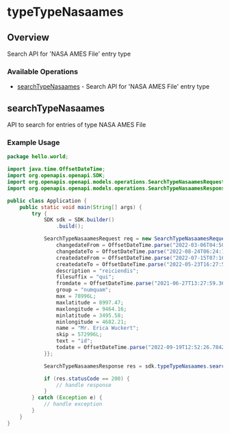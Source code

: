 # typeTypeNasaames

## Overview

Search API for 'NASA AMES File' entry type

### Available Operations

* [searchTypeNasaames](#searchtypenasaames) - Search API for 'NASA AMES File' entry type

## searchTypeNasaames

API to search for entries of type NASA AMES File

### Example Usage

```java
package hello.world;

import java.time.OffsetDateTime;
import org.openapis.openapi.SDK;
import org.openapis.openapi.models.operations.SearchTypeNasaamesRequest;
import org.openapis.openapi.models.operations.SearchTypeNasaamesResponse;

public class Application {
    public static void main(String[] args) {
        try {
            SDK sdk = SDK.builder()
                .build();

            SearchTypeNasaamesRequest req = new SearchTypeNasaamesRequest() {{
                changedateFrom = OffsetDateTime.parse("2022-03-06T04:50:31.611Z");
                changedateTo = OffsetDateTime.parse("2022-08-24T06:24:18.561Z");
                createdateFrom = OffsetDateTime.parse("2022-07-15T07:16:53.819Z");
                createdateTo = OffsetDateTime.parse("2022-05-23T16:27:54.446Z");
                description = "reiciendis";
                filesuffix = "qui";
                fromdate = OffsetDateTime.parse("2021-06-27T13:27:59.360Z");
                group = "numquam";
                max = 78996L;
                maxlatitude = 8997.47;
                maxlongitude = 9464.16;
                minlatitude = 3495.58;
                minlongitude = 4682.21;
                name = "Mr. Erica Wuckert";
                skip = 572996L;
                text = "id";
                todate = OffsetDateTime.parse("2022-09-19T12:52:26.784Z");
            }};            

            SearchTypeNasaamesResponse res = sdk.typeTypeNasaames.searchTypeNasaames(req);

            if (res.statusCode == 200) {
                // handle response
            }
        } catch (Exception e) {
            // handle exception
        }
    }
}
```
